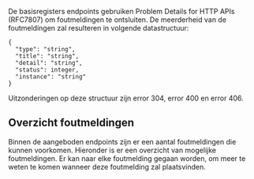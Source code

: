 De basisregisters endpoints gebruiken Problem Details for HTTP APIs (RFC7807) om foutmeldingen te ontsluiten. De meerderheid van de foutmeldingen zal resulteren in volgende datastructuur:

```
{
  "type": "string",
  "title": "string",
  "detail": "string",
  "status": integer,
  "instance": "string"
}
```

Uitzonderingen op deze structuur zijn error 304, error 400 en error 406.

## Overzicht foutmeldingen

Binnen de aangeboden endpoints zijn er een aantal foutmeldingen die kunnen voorkomen. Hieronder is er een overzicht van mogelijke foutmeldingen. Er kan naar elke foutmelding gegaan worden, om meer te weten te komen wanneer deze foutmelding zal plaatsvinden. 
